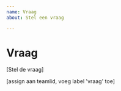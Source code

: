 ```yaml
---
name: Vraag
about: Stel een vraag

---
```


# Vraag

[Stel de vraag]

[assign aan teamlid, voeg label 'vraag' toe]
